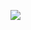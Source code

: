 [![](./assets/Git-Logo-Black.png)](https://geek-trip.ru/wp-content/uploads/2020/10/bkdtyjp5l4a_1_-removebg-preview.png)